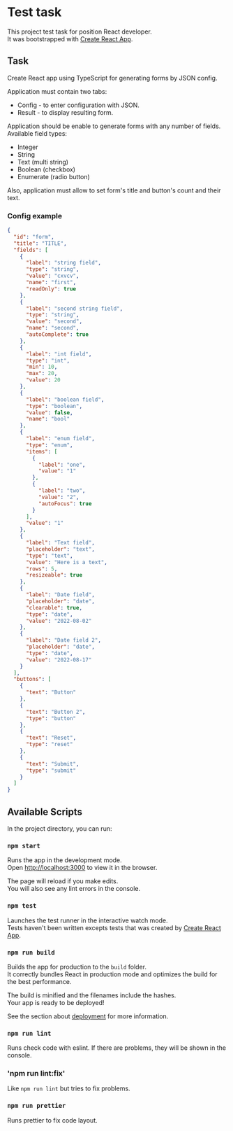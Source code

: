 # Test task

This project test task for position React developer.\
It was bootstrapped with [Create React App](https://github.com/facebook/create-react-app).

## Task

Create React app using TypeScript for generating forms by JSON config.

Application must contain two tabs:

- Config - to enter configuration with JSON.
- Result - to display resulting form.

Application should be enable to generate forms with any number of fields.\
Available field types:

- Integer
- String
- Text (multi string)
- Boolean (checkbox)
- Enumerate (radio button)

Also, application must allow to set form's title and button's count and their text.

### Config example

```json
{
  "id": "form",
  "title": "TITLE",
  "fields": [
    {
      "label": "string field",
      "type": "string",
      "value": "cxvcv",
      "name": "first",
      "readOnly": true
    },
    {
      "label": "second string field",
      "type": "string",
      "value": "second",
      "name": "second",
      "autoComplete": true
    },
    {
      "label": "int field",
      "type": "int",
      "min": 10,
      "max": 20,
      "value": 20
    },
    {
      "label": "boolean field",
      "type": "boolean",
      "value": false,
      "name": "bool"
    },
    {
      "label": "enum field",
      "type": "enum",
      "items": [
        {
          "label": "one",
          "value": "1"
        },
        {
          "label": "two",
          "value": "2",
          "autoFocus": true
        }
      ],
      "value": "1"
    },
    {
      "label": "Text field",
      "placeholder": "text",
      "type": "text",
      "value": "Here is a text",
      "rows": 5,
      "resizeable": true
    },
    {
      "label": "Date field",
      "placeholder": "date",
      "clearable": true,
      "type": "date",
      "value": "2022-08-02"
    },
    {
      "label": "Date field 2",
      "placeholder": "date",
      "type": "date",
      "value": "2022-08-17"
    }
  ],
  "buttons": [
    {
      "text": "Button"
    },
    {
      "text": "Button 2",
      "type": "button"
    },
    {
      "text": "Reset",
      "type": "reset"
    },
    {
      "text": "Submit",
      "type": "submit"
    }
  ]
}
```

## Available Scripts

In the project directory, you can run:

### `npm start`

Runs the app in the development mode.\
Open [http://localhost:3000](http://localhost:3000) to view it in the browser.

The page will reload if you make edits.\
You will also see any lint errors in the console.

### `npm test`

Launches the test runner in the interactive watch mode.\
Tests haven't been written excepts tests that was created by [Create React App](https://github.com/facebook/create-react-app).

### `npm run build`

Builds the app for production to the `build` folder.\
It correctly bundles React in production mode and optimizes the build for the best performance.

The build is minified and the filenames include the hashes.\
Your app is ready to be deployed!

See the section about [deployment](https://facebook.github.io/create-react-app/docs/deployment) for more information.

### `npm run lint`

Runs check code with eslint. If there are problems, they will be shown in the console.

### 'npm run lint:fix'

Like `npm run lint` but tries to fix problems.

### `npm run prettier`

Runs prettier to fix code layout.
